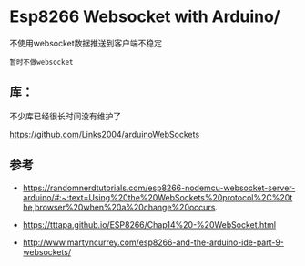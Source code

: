 # Esp8266 Websocket with Arduino/


不使用websocket数据推送到客户端不稳定

`暂时不做websocket`

## 库：

不少库已经很长时间没有维护了

https://github.com/Links2004/arduinoWebSockets

## 参考

* https://randomnerdtutorials.com/esp8266-nodemcu-websocket-server-arduino/#:~:text=Using%20the%20WebSockets%20protocol%2C%20the,browser%20when%20a%20change%20occurs.

* https://tttapa.github.io/ESP8266/Chap14%20-%20WebSocket.html

* http://www.martyncurrey.com/esp8266-and-the-arduino-ide-part-9-websockets/